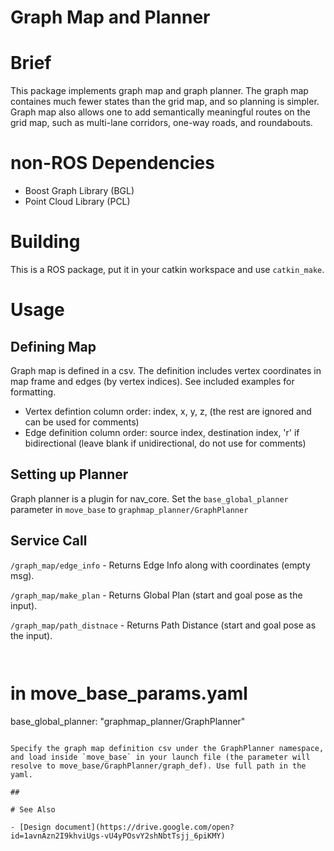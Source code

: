 # Graph Map and Planner

# Brief

This package implements graph map and graph planner. The graph map containes much fewer states than the grid map, and so planning is simpler. Graph map also allows one to add semantically meaningful routes on the grid map, such as multi-lane corridors, one-way roads, and roundabouts.

# non-ROS Dependencies

- Boost Graph Library (BGL)
- Point Cloud Library (PCL)

# Building

This is a ROS package, put it in your catkin workspace and use `catkin_make`.

# Usage

## Defining Map

Graph map is defined in a csv. The definition includes vertex coordinates in map frame and edges (by vertex indices). See included examples for formatting.

- Vertex defintion column order: index, x, y, z, (the rest are ignored and can be used for comments)
- Edge definition column order: source index, destination index, 'r' if bidirectional (leave blank if unidirectional, do not use for comments)

## Setting up Planner

Graph planner is a plugin for nav_core. Set the `base_global_planner` parameter in `move_base` to `graphmap_planner/GraphPlanner`

## Service Call



```/graph_map/edge_info```  - Returns Edge Info along with coordinates (empty msg).

```/graph_map/make_plan``` - Returns Global Plan (start and goal pose as the input).

```/graph_map/path_distnace``` - Returns Path Distance (start and goal pose as the input).

```


```
# in move_base_params.yaml

base_global_planner: "graphmap_planner/GraphPlanner"
```

Specify the graph map definition csv under the GraphPlanner namespace, and load inside `move_base` in your launch file (the parameter will resolve to move_base/GraphPlanner/graph_def). Use full path in the yaml.

## 

# See Also

- [Design document](https://drive.google.com/open?id=1avnAzn2I9khviUgs-vU4yPOsvY2shNbtTsjj_6piKMY)